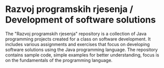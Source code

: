 # Razvoj programskih rjesenja / Development of software solutions
The "Razvoj programskih rjesenja" repository is a collection of Java programming projects created for a class on software development. It includes various assignments and exercises that focus on developing software solutions using the Java programming language. The repository  contains sample code, simple examples for better understanding, focus is on the fundamentals of the programming language.
